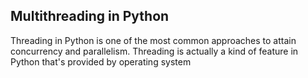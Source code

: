 ## Multithreading in Python

Threading in Python is one of the most common approaches to attain concurrency and parallelism. Threading is actually a kind of feature in Python that's provided by operating system 
